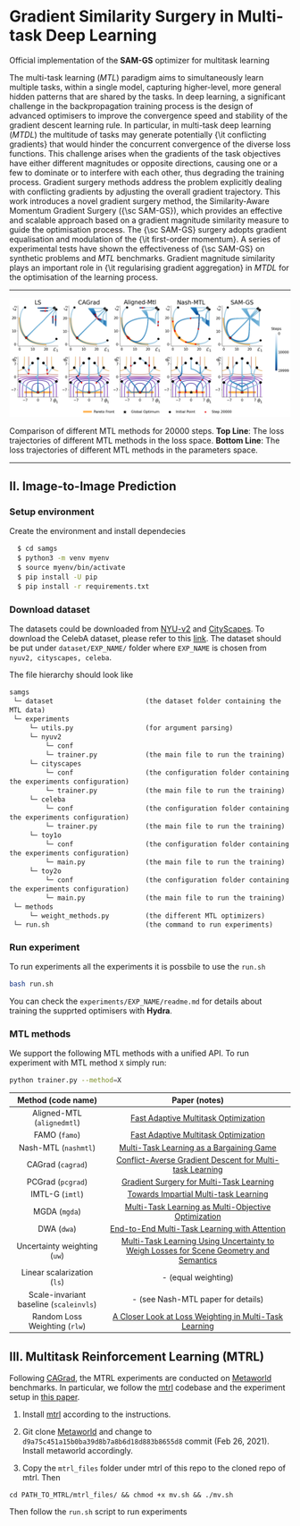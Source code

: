 # Gradient Similarity Surgery in Multi-task Deep Learning
Official implementation of the **SAM-GS** optimizer for multitask learning

The multi-task learning ($MTL$) paradigm aims to simultaneously learn multiple tasks, within a single model, capturing higher-level, more general hidden patterns that are shared by the tasks. 
In deep learning, a significant challenge in the backpropagation training process is the design of advanced optimisers to improve the convergence speed and stability of the gradient descent learning rule. 
In particular, in multi-task deep learning ($MTDL$) the multitude of tasks may generate potentially {\it conflicting gradients} that would hinder the concurrent convergence of the diverse loss functions. 
This challenge arises when the gradients of the task objectives have either different magnitudes or opposite directions, causing one or a few to dominate or to interfere with each other, thus degrading the training process.
Gradient surgery methods address the problem explicitly dealing with conflicting gradients by adjusting the overall gradient trajectory.
This work introduces a novel gradient surgery method, the Similarity-Aware Momentum Gradient Surgery ({\sc SAM-GS}), which provides an effective and scalable approach based on a gradient magnitude similarity measure to guide the optimisation process.
The {\sc SAM-GS} surgery adopts gradient equalisation and modulation of the {\it first-order momentum}.
A series of experimental tests have shown the effectiveness of {\sc SAM-GS} on synthetic problems and $MTL$ benchmarks. Gradient magnitude similarity plays an important role in {\it regularising gradient aggregation} in $MTDL$ for the optimisation of the learning process.

---

<p align="center"> 
    <img src="misc/pareto.png" width="800">
</p>


Comparison of different MTL methods for 20000 steps. 
**Top Line**: The loss trajectories of different MTL methods in the loss space. 
**Bottom Line**: The loss trajectories of different MTL methods in the parameters space.

---

<!-- <p align="center"> 
    <img src="https://github.com/Cranial-XIX/FAMO/blob/main/misc/famo.png" width="800">
</p> -->



## II. Image-to-Image Prediction

### Setup environment

Create the environment and install dependecies
```bash
  $ cd samgs
  $ python3 -m venv myenv
  $ source myenv/bin/activate
  $ pip install -U pip
  $ pip install -r requirements.txt
  ```

### Download dataset

The datasets could be downloaded from [NYU-v2](https://www.dropbox.com/sh/86nssgwm6hm3vkb/AACrnUQ4GxpdrBbLjb6n-mWNa?dl=0) and [CityScapes](https://www.dropbox.com/sh/gaw6vh6qusoyms6/AADwWi0Tp3E3M4B2xzeGlsEna?dl=0). To download the CelebA dataset, please refer to this [link](https://drive.google.com/drive/folders/0B7EVK8r0v71pWEZsZE9oNnFzTm8?resourcekey=0-5BR16BdXnb8hVj6CNHKzLg). The dataset should be put under ```dataset/EXP_NAME/``` folder where ```EXP_NAME``` is chosen from ```nyuv2, cityscapes, celeba```.

The file hierarchy should look like
```
samgs             
 └─ dataset                       (the dataset folder containing the MTL data)
 └─ experiments
     └─ utils.py                  (for argument parsing)
     └─ nyuv2
         └─ conf 
         └─ trainer.py            (the main file to run the training)
     └─ cityscapes
         └─ conf                  (the configuration folder containing the experiments configuration)
         └─ trainer.py            (the main file to run the training)
     └─ celeba
         └─ conf                  (the configuration folder containing the experiments configuration)
         └─ trainer.py            (the main file to run the training)
     └─ toy1o
         └─ conf                  (the configuration folder containing the experiments configuration)
         └─ main.py               (the main file to run the training)
     └─ toy2o
         └─ conf                  (the configuration folder containing the experiments configuration)
         └─ main.py               (the main file to run the training)
 └─ methods
     └─ weight_methods.py         (the different MTL optimizers)
 └─ run.sh                        (the command to run experiments)
```

### Run experiment

To run experiments all the experiments it is possbile to use the ```run.sh```
```bash
bash run.sh
```
You can check the ```experiments/EXP_NAME/readme.md``` for details about training the supprted optimisers with **Hydra**.


### MTL methods

We support the following MTL methods with a unified API. To run experiment with MTL method `X` simply run:
```bash
python trainer.py --method=X
```

| Method (code name) | Paper (notes) |
| :---: | :---: |
| Aligned-MTL (`alignedmtl`) | [Fast Adaptive Multitask Optimization](https://openaccess.thecvf.com/content/CVPR2023/papers/Senushkin_Independent_Component_Alignment_for_Multi-Task_Learning_CVPR_2023_paper.pdf) |
| FAMO (`famo`) | [Fast Adaptive Multitask Optimization](https://arxiv.org/abs/2306.03792.pdf) |
| Nash-MTL (`nashmtl`) | [Multi-Task Learning as a Bargaining Game](https://arxiv.org/pdf/2202.01017v1.pdf) |
| CAGrad (`cagrad`) | [Conflict-Averse Gradient Descent for Multi-task Learning](https://arxiv.org/pdf/2110.14048.pdf) |
| PCGrad (`pcgrad`) | [Gradient Surgery for Multi-Task Learning](https://arxiv.org/abs/2001.06782) |
| IMTL-G (`imtl`) | [Towards Impartial Multi-task Learning](https://openreview.net/forum?id=IMPnRXEWpvr) |
| MGDA (`mgda`) | [Multi-Task Learning as Multi-Objective Optimization](https://arxiv.org/abs/1810.04650) |
| DWA (`dwa`) | [End-to-End Multi-Task Learning with Attention](https://arxiv.org/abs/1803.10704) |
| Uncertainty weighting (`uw`) | [Multi-Task Learning Using Uncertainty to Weigh Losses for Scene Geometry and Semantics](https://arxiv.org/pdf/1705.07115v3.pdf) |
| Linear scalarization (`ls`) | - (equal weighting) |
| Scale-invariant baseline (`scaleinvls`) | - (see Nash-MTL paper for details) |
| Random Loss Weighting (`rlw`) | [A Closer Look at Loss Weighting in Multi-Task Learning](https://arxiv.org/pdf/2111.10603.pdf) |


## III. Multitask Reinforcement Learning (MTRL)
Following [CAGrad](https://github.com/Cranial-XIX/CAGrad), the MTRL experiments are conducted on [Metaworld](https://github.com/rlworkgroup/metaworld) benchmarks. In particular, we follow the [mtrl](https://github.com/facebookresearch/mtrl) codebase and the experiment setup in [this paper](http://proceedings.mlr.press/v139/sodhani21a/sodhani21a.pdf).

1. Install [mtrl](https://github.com/facebookresearch/mtrl) according to the instructions.

2. Git clone [Metaworld](https://github.com/rlworkgroup/metaworld) and change to `d9a75c451a15b0ba39d8b7a8b6d18d883b8655d8` commit (Feb 26, 2021). Install metaworld accordingly.

3. Copy the `mtrl_files` folder under mtrl of this repo to the cloned repo of mtrl. Then
```
cd PATH_TO_MTRL/mtrl_files/ && chmod +x mv.sh && ./mv.sh
```
Then follow the `run.sh` script to run experiments

